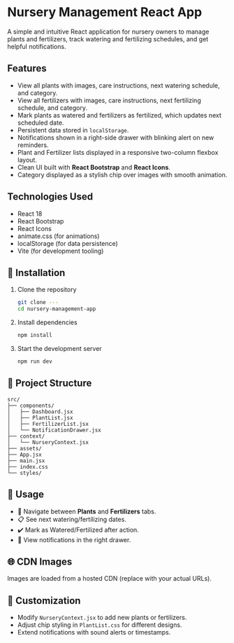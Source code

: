 # Nursery Management React App

A simple and intuitive React application for nursery owners to manage
plants and fertilizers, track watering and fertilizing schedules, and
get helpful notifications.

## Features

-   View all plants with images, care instructions, next watering
    schedule, and category.
-   View all fertilizers with images, care instructions, next
    fertilizing schedule, and category.
-   Mark plants as watered and fertilizers as fertilized, which
    updates next scheduled date.
-   Persistent data stored in `localStorage`.
-   Notifications shown in a right-side drawer with blinking alert on
    new reminders.
-   Plant and Fertilizer lists displayed in a responsive two-column
    flexbox layout.
-   Clean UI built with **React Bootstrap** and **React Icons**.
-   Category displayed as a stylish chip over images with smooth
    animation.

##  Technologies Used

-   React 18
-   React Bootstrap
-   React Icons
-   animate.css (for animations)
-   localStorage (for data persistence)
-   Vite (for development tooling)

## 🚀 Installation

1.  Clone the repository

    ``` bash
    git clone ---
    cd nursery-management-app
    ```

2.  Install dependencies

    ``` bash
    npm install
    ```

3.  Start the development server

    ``` bash
    npm run dev
    ```

## 🧱 Project Structure

    src/
    ├── components/
    │   ├── Dashboard.jsx
    │   ├── PlantList.jsx
    │   ├── FertilizerList.jsx
    │   └── NotificationDrawer.jsx
    ├── context/
    │   └── NurseryContext.jsx
    ├── assets/
    ├── App.jsx
    ├── main.jsx
    ├── index.css
    └── styles/

## 🎯 Usage

-   🌿 Navigate between **Plants** and **Fertilizers** tabs.
-   📋 See next watering/fertilizing dates.
-   ✔️ Mark as Watered/Fertilized after action.
-   🔔 View notifications in the right drawer.

## 🌐 CDN Images

Images are loaded from a hosted CDN (replace with your actual URLs).

## 🎨 Customization

-   Modify `NurseryContext.jsx` to add new plants or fertilizers.
-   Adjust chip styling in `PlantList.css` for different designs.
-   Extend notifications with sound alerts or timestamps.


